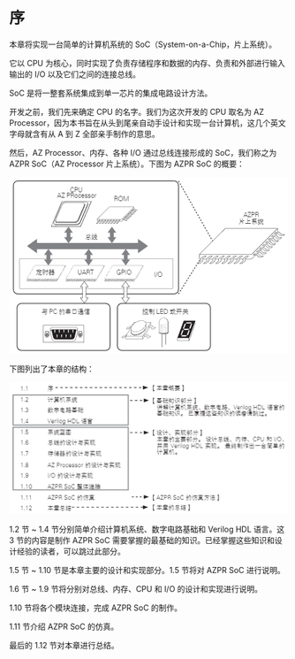 # 序 

本章将实现一台简单的计算机系统的 SoC（System-on-a-Chip，片上系统）。

它以 CPU 为核心，同时实现了负责存储程序和数据的内存、负责和外部进行输入输出的 I/O 以及它们之间的连接总线。

SoC 是将一整套系统集成到单一芯片的集成电路设计方法。 

开发之前，我们先来确定 CPU 的名字。我们为这次开发的 CPU 取名为 AZ Processor，因为本书旨在从头到尾亲自动手设计和实现一台计算机，这几个英文字母就含有从 A 到 Z 全部亲手制作的意思。

然后，AZ Processor、内存、各种 I/O 通过总线连接形成的 SoC，我们称之为 AZPR SoC（AZ Processor 片上系统）。下图为 AZPR SoC 的概要：

<p align="center">
    <img src="AZPR SoC 的概要.png" alt="AZPR SoC 的概要">
</p>

下图列出了本章的结构：

<p align="center">
    <img src="本章的构成.png" alt="本章的构成">
</p>

1.2 节 ~ 1.4 节分别简单介绍计算机系统、数字电路基础和 Verilog HDL 语言。这 3 节的内容是制作 AZPR SoC 需要掌握的最基础的知识。已经掌握这些知识和设计经验的读者，可以跳过此部分。

1.5 节 ~ 1.10 节是本章主要的设计和实现部分。1.5 节将对 AZPR SoC 进行说明。

1.6 节 ~ 1.9 节将分别对总线、内存、CPU 和 I/O 的设计和实现进行说明。

1.10 节将各个模块连接，完成 AZPR SoC 的制作。

1.11 节介绍 AZPR SoC 的仿真。

最后的 1.12 节对本章进行总结。